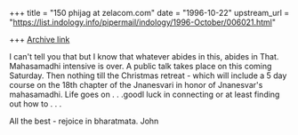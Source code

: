 +++
title = "150 phijag at zelacom.com"
date = "1996-10-22"
upstream_url = "https://list.indology.info/pipermail/indology/1996-October/006021.html"

+++
[Archive link](https://list.indology.info/pipermail/indology/1996-October/006021.html)

I can't tell you that but I know that whatever abides in this, abides in That.
Mahasamadhi intensive is over. A public talk takes place on this coming
Saturday. Then nothing till the Christmas retreat - which will include a 5
day course on the 18th chapter of the Jnanesvari in honor of Jnanesvar's
mahasamadhi.
Life goes on . . .goodl luck in connecting or at least finding out how to . . .

All the best - rejoice in bharatmata.
John






